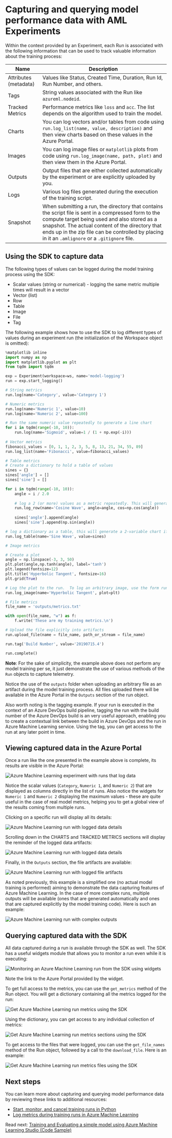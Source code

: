 # Capturing and querying model performance data with AML Experiments

Within the context provided by an Experiment, each Run is associated with the following information that can be used to track valuable information about the training process:

Name | Description
--- | --
Attributes (metadata) | Values like Status, Created Time, Duration, Run Id, Run Number, and others.
Tags | String values associated with the Run like `azureml.nodeid`.
Tracked Metrics | Performance metrics like `loss` and `acc`. The list depends on the algorithm used to train the model.
Charts | You can log vectors and/or tables from code using `run.log_list(name, value, description)` and then view charts based on these values in the Azure Portal.
Images | You can log image files or `matplotlib` plots from code using `run.log_image(name, path, plot)` and then view them in the Azure Portal.
Outputs | Output files that are either collected automatically by the experiment or are explicitly uploaded by you.
Logs | Various log files generated during the execution of the training script.
Snapshot | When submitting a run, the directory that contains the script file is sent in a compressed form to the compute target being used and also stored as a snapshot. The actual content of the directory that ends up in the zip file can be controlled by placing in it an `.amlignore` or a `.gitignore` file.

## Using the SDK to capture data

The following types of values can be logged during the model training process using the SDK:

- Scalar values (string or numerical) - logging the same metric multiple times will result in a vector
- Vector (list)
- Row
- Table
- Image
- File
- Tag

The following example shows how to use the SDK to log different types of values during an experiment run (the initialization of the Workspace object is omitted):

```python
%matplotlib inline
import numpy as np
import matplotlib.pyplot as plt
from tqdm import tqdm

exp = Experiment(workspace=ws, name='model-logging')
run = exp.start_logging()

# String metrics
run.log(name='Category', value='Category 1')

# Numeric metrics
run.log(name='Numeric 1', value=10)
run.log(name='Numeric 2', value=100)

# Run the same numeric value repeatedly to generate a line chart
for i in tqdm(range(-10, 10)):
    run.log(name='Sigmoid', value=1 / (1 + np.exp(-i)))
    
# Vector metrics
fibonacci_values = [0, 1, 1, 2, 3, 5, 8, 13, 21, 34, 55, 89]
run.log_list(name='Fibonacci', value=fibonacci_values)

# Table metrics
# Create a dictionary to hold a table of values
sines = {}
sines['angle'] = []
sines['sine'] = []

for i in tqdm(range(-10, 10)):
    angle = i / 2.0
    
    # log a 2 (or more) values as a metric repeatedly. This will generate a 2-variable line chart if you have 2 numerical columns.
    run.log_row(name='Cosine Wave', angle=angle, cos=np.cos(angle))
        
    sines['angle'].append(angle)
    sines['sine'].append(np.sin(angle))

# log a dictionary as a table, this will generate a 2-variable chart if you have 2 numerical columns
run.log_table(name='Sine Wave', value=sines)

# Image metrics

# Create a plot
angle = np.linspace(-3, 3, 50)
plt.plot(angle,np.tanh(angle), label='tanh')
plt.legend(fontsize=12)
plt.title('Hyperbolic Tangent', fontsize=16)
plt.grid(True)

# Log the plot to the run.  To log an arbitrary image, use the form run.log_image(name, path='./image_path.png')
run.log_image(name='Hyperbolic Tangent', plot=plt)

# File metrics
file_name = 'outputs/metrics.txt'

with open(file_name, "w") as f:
    f.write('These are my training metrics.\n')

# Upload the file explicitly into artifacts 
run.upload_file(name = file_name, path_or_stream = file_name)

run.tag('Build Number', value='20190715.4')

run.complete()
```

**Note**: For the sake of simplicity, the example above does not perform any model training per se, it just demonstrate the use of various methods of the `Run` objects to capture telemetry.

Notice the use of the `outputs` folder when uploading an arbitrary file as an artifact during the model training process. All files uploaded there will be available in the Azure Portal in the `Outputs` section of the run object.

Also worth noting is the tagging example. If your run is executed in the context of an Azure DevOps build pipeline, tagging the run with the build number of the Azure DevOps build is an very useful approach, enabling you to create a contextual link between the build in Azure DevOps and the run in Azure Machine Learning service. Using the tag, you can get access to the run at any later point in time.

## Viewing captured data in the Azure Portal

Once a run like the one presented in the example above is complete, its results are visible in the Azure Portal:

![Azure Machine Learning experiment with runs that log data](./media/model-logging-01.png)

Notice the scalar values (`Category`, `Numeric 1`, and `Numeric 2`) that are displayed as columns directly in the list of runs. Also notice the widgets for `Numeric 1` and `Numeric 2` displaying the maximum values - these are quite useful in the case of real model metrics, helping you to get a global view of the results coming from multiple runs.

Clicking on a specific run will display all its details:

![Azure Machine Learning run with logged data details](./media/model-logging-02.png)

Scrolling down in the CHARTS and TRACKED METRICS sections will display the reminder of the logged data artifacts:

![Azure Machine Learning run with logged data details](./media/model-logging-03.png)

Finally, in the `Outputs` section, the file artifacts are available:

![Azure Machine Learning run with logged file artifacts](./media/model-logging-04.png)

As noted previously, this example is a simplified one (no actual model training is performed) aiming to demonstrate the data capturing features of Azure Machine Learning. In the case of more complex runs, multiple outputs will be available (ones that are generated automatically and ones that are captured explicitly by the model training code). Here is such an example:

![Azure Machine Learning run with complex outputs](./media/model-logging-05.png)

## Querying captured data with the SDK

All data captured during a run is available through the SDK as well. The SDK has a useful widgets module that allows you to monitor a run even while it is executing:

![Monitoring an Azure Machine Learning run from the SDK using widgets](./media/model-logging-sdk-01.png)

Note the link to the Azure Portal provided by the widget.

To get full access to the metrics, you can use the `get_metrics` method of the Run object. You will get a dictionary containing all the metrics logged  for the run:

![Get Azure Machine Learning run metrics using the SDK](./media/model-logging-sdk-02.png)

Using the dictionary, you can get access to any individual collection of metrics:

![Get Azure Machine Learning run metrics sections using the SDK](./media/model-logging-sdk-03.png)

To get access to the files that were logged, you can use the `get_file_names` method of the Run object, followed by a call to the `download_file`. Here is an example:

![Get Azure Machine Learning run metrics files using the SDK](./media/model-logging-sdk-04.png)

## Next steps

You can learn more about capturing and querying model performance data by reviewing these links to additional resources:

- [Start, monitor, and cancel training runs in Python](https://docs.microsoft.com/en-us/azure/machine-learning/service/how-to-manage-runs)
- [Log metrics during training runs in Azure Machine Learning](https://docs.microsoft.com/en-us/azure/machine-learning/service/how-to-track-experiments)

Read next: [Training and Evaluating a simple model using Azure Machine Learning Studio (Code Sample)](../../training-evaluating-model-with-aml-studio/README.md)